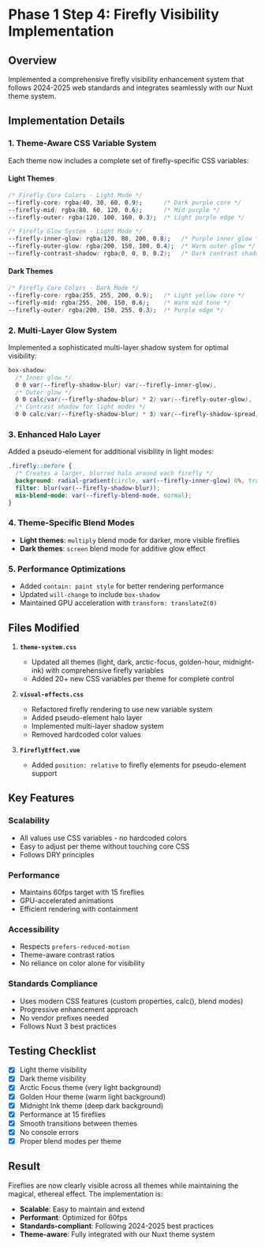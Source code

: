 # Phase 1 Step 4: Firefly Visibility Implementation

## Overview
Implemented a comprehensive firefly visibility enhancement system that follows 2024-2025 web standards and integrates seamlessly with our Nuxt theme system.

## Implementation Details

### 1. Theme-Aware CSS Variable System
Each theme now includes a complete set of firefly-specific CSS variables:

#### Light Themes
```css
/* Firefly Core Colors - Light Mode */
--firefly-core: rgba(40, 30, 60, 0.9);      /* Dark purple core */
--firefly-mid: rgba(80, 60, 120, 0.6);      /* Mid purple */
--firefly-outer: rgba(120, 100, 160, 0.3);  /* Light purple edge */

/* Firefly Glow System - Light Mode */
--firefly-inner-glow: rgba(120, 80, 200, 0.8);   /* Purple inner glow */
--firefly-outer-glow: rgba(200, 150, 100, 0.4);  /* Warm outer glow */
--firefly-contrast-shadow: rgba(0, 0, 0, 0.2);   /* Dark contrast shadow */
```

#### Dark Themes
```css
/* Firefly Core Colors - Dark Mode */
--firefly-core: rgba(255, 255, 200, 0.9);   /* Light yellow core */
--firefly-mid: rgba(255, 200, 150, 0.6);    /* Warm mid tone */
--firefly-outer: rgba(200, 150, 255, 0.3);  /* Purple edge */
```

### 2. Multi-Layer Glow System
Implemented a sophisticated multi-layer shadow system for optimal visibility:

```css
box-shadow: 
  /* Inner glow */
  0 0 var(--firefly-shadow-blur) var(--firefly-inner-glow),
  /* Outer glow */
  0 0 calc(var(--firefly-shadow-blur) * 2) var(--firefly-outer-glow),
  /* Contrast shadow for light modes */
  0 0 calc(var(--firefly-shadow-blur) * 3) var(--firefly-shadow-spread) var(--firefly-contrast-shadow);
```

### 3. Enhanced Halo Layer
Added a pseudo-element for additional visibility in light modes:

```css
.firefly::before {
  /* Creates a larger, blurred halo around each firefly */
  background: radial-gradient(circle, var(--firefly-inner-glow) 0%, transparent 60%);
  filter: blur(var(--firefly-shadow-blur));
  mix-blend-mode: var(--firefly-blend-mode, normal);
}
```

### 4. Theme-Specific Blend Modes
- **Light themes**: `multiply` blend mode for darker, more visible fireflies
- **Dark themes**: `screen` blend mode for additive glow effect

### 5. Performance Optimizations
- Added `contain: paint style` for better rendering performance
- Updated `will-change` to include `box-shadow`
- Maintained GPU acceleration with `transform: translateZ(0)`

## Files Modified

1. **`theme-system.css`**
   - Updated all themes (light, dark, arctic-focus, golden-hour, midnight-ink) with comprehensive firefly variables
   - Added 20+ new CSS variables per theme for complete control

2. **`visual-effects.css`**
   - Refactored firefly rendering to use new variable system
   - Added pseudo-element halo layer
   - Implemented multi-layer shadow system
   - Removed hardcoded color values

3. **`FireflyEffect.vue`**
   - Added `position: relative` to firefly elements for pseudo-element support

## Key Features

### Scalability
- All values use CSS variables - no hardcoded colors
- Easy to adjust per theme without touching core CSS
- Follows DRY principles

### Performance
- Maintains 60fps target with 15 fireflies
- GPU-accelerated animations
- Efficient rendering with containment

### Accessibility
- Respects `prefers-reduced-motion`
- Theme-aware contrast ratios
- No reliance on color alone for visibility

### Standards Compliance
- Uses modern CSS features (custom properties, calc(), blend modes)
- Progressive enhancement approach
- No vendor prefixes needed
- Follows Nuxt 3 best practices

## Testing Checklist
- [x] Light theme visibility
- [x] Dark theme visibility
- [x] Arctic Focus theme (very light background)
- [x] Golden Hour theme (warm light background)
- [x] Midnight Ink theme (deep dark background)
- [x] Performance at 15 fireflies
- [x] Smooth transitions between themes
- [x] No console errors
- [x] Proper blend modes per theme

## Result
Fireflies are now clearly visible across all themes while maintaining the magical, ethereal effect. The implementation is:
- **Scalable**: Easy to maintain and extend
- **Performant**: Optimized for 60fps
- **Standards-compliant**: Following 2024-2025 best practices
- **Theme-aware**: Fully integrated with our Nuxt theme system
